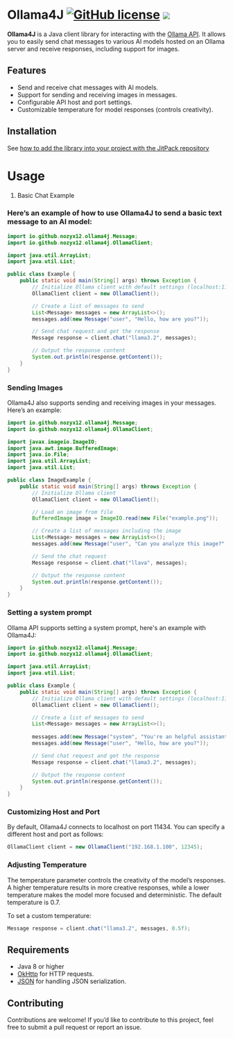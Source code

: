 # Ollama4J [![GitHub license](https://img.shields.io/badge/license-NPL-red.svg)](LICENSE) [![](https://jitpack.io/v/nozyx12/ollama4j.svg)](https://jitpack.io/#nozyx12/ollama4j)

**Ollama4J** is a Java client library for interacting with the [Ollama API](https://ollama.ai). It allows you to easily send chat messages to various AI models hosted on an Ollama server and receive responses, including support for images.

## Features

- Send and receive chat messages with AI models.
- Support for sending and receiving images in messages.
- Configurable API host and port settings.
- Customizable temperature for model responses (controls creativity).

## Installation

See [how to add the library into your project with the JitPack repository](https://www.jitpack.io/#nozyx12/ollama4j/1.0/#howto)

# Usage
1. Basic Chat Example

### Here’s an example of how to use Ollama4J to send a basic text message to an AI model:

```java
import io.github.nozyx12.ollama4j.Message;
import io.github.nozyx12.ollama4j.OllamaClient;

import java.util.ArrayList;
import java.util.List;

public class Example {
    public static void main(String[] args) throws Exception {
        // Initialize Ollama client with default settings (localhost:11434)
        OllamaClient client = new OllamaClient();

        // Create a list of messages to send
        List<Message> messages = new ArrayList<>();
        messages.add(new Message("user", "Hello, how are you?"));

        // Send chat request and get the response
        Message response = client.chat("llama3.2", messages);

        // Output the response content
        System.out.println(response.getContent());
    }
}
```

### Sending Images

Ollama4J also supports sending and receiving images in your messages. Here’s an example:

```java
import io.github.nozyx12.ollama4j.Message;
import io.github.nozyx12.ollama4j.OllamaClient;

import javax.imageio.ImageIO;
import java.awt.image.BufferedImage;
import java.io.File;
import java.util.ArrayList;
import java.util.List;

public class ImageExample {
    public static void main(String[] args) throws Exception {
        // Initialize Ollama client
        OllamaClient client = new OllamaClient();

        // Load an image from file
        BufferedImage image = ImageIO.read(new File("example.png"));

        // Create a list of messages including the image
        List<Message> messages = new ArrayList<>();
        messages.add(new Message("user", "Can you analyze this image?", List.of(image)));

        // Send the chat request
        Message response = client.chat("llava", messages);

        // Output the response content
        System.out.println(response.getContent());
    }
}
```

### Setting a system prompt

Ollama API supports setting a system prompt, here's an example with Ollama4J:

```java
import io.github.nozyx12.ollama4j.Message;
import io.github.nozyx12.ollama4j.OllamaClient;

import java.util.ArrayList;
import java.util.List;

public class Example {
    public static void main(String[] args) throws Exception {
        // Initialize Ollama client with default settings (localhost:11434)
        OllamaClient client = new OllamaClient();

        // Create a list of messages to send
        List<Message> messages = new ArrayList<>();
        
        messages.add(new Message("system", "You're an helpful assistant.")); // Add the system prompt message
        messages.add(new Message("user", "Hello, how are you?"));

        // Send chat request and get the response
        Message response = client.chat("llama3.2", messages);

        // Output the response content
        System.out.println(response.getContent());
    }
}
```

### Customizing Host and Port

By default, Ollama4J connects to localhost on port 11434. You can specify a different host and port as follows:

```java
OllamaClient client = new OllamaClient("192.168.1.100", 12345);
```
### Adjusting Temperature

The temperature parameter controls the creativity of the model’s responses. A higher temperature results in more creative responses, while a lower temperature makes the model more focused and deterministic. The default temperature is 0.7.

To set a custom temperature:

```java
Message response = client.chat("llama3.2", messages, 0.5f);
```

## Requirements

- Java 8 or higher
- [OkHttp](https://central.sonatype.com/artifact/com.squareup.okhttp3/okhttp/) for HTTP requests.
- [JSON](https://central.sonatype.com/artifact/org.json/json/) for handling JSON serialization.

## Contributing

Contributions are welcome! If you’d like to contribute to this project, feel free to submit a pull request or report an issue.